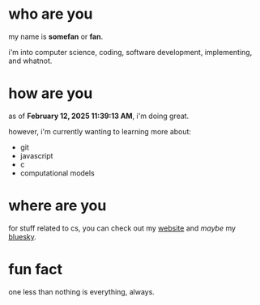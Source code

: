 # who are you
my name is **somefan** or **fan**.

i'm into computer science, coding, software development, implementing, and whatnot.

# how are you
as of **February 12, 2025 11:39:13 AM**, i'm doing great.

however, i'm currently wanting to learning more about:
* git
* javascript
* c
* computational models

# where are you
for stuff related to cs, you can check out my [website](https://somefan0102.neocities.org) and _maybe_ my [bluesky](https://bsky.app/profile/somefan0102.bsky.social).

# fun fact
one less than nothing is everything, always.
